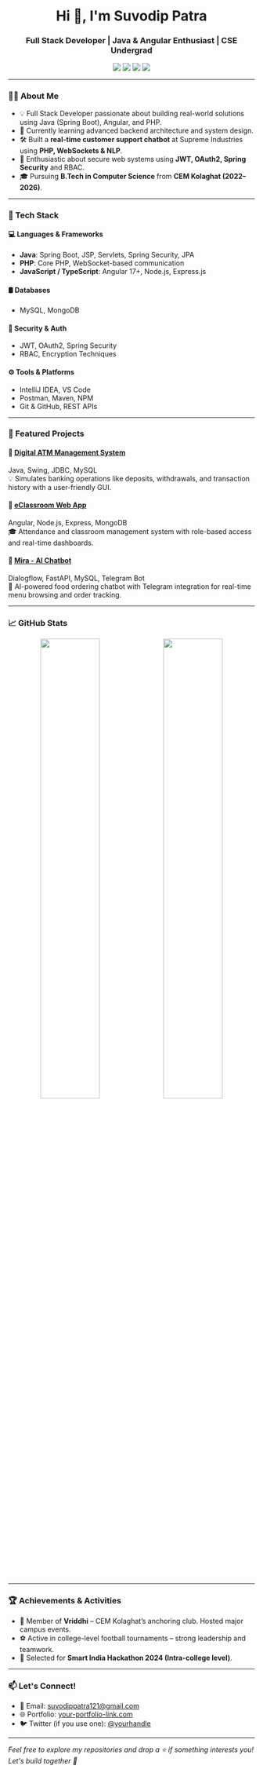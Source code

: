<h1 align="center">Hi 👋, I'm Suvodip Patra</h1>
<h3 align="center">Full Stack Developer | Java & Angular Enthusiast | CSE Undergrad</h3>

<p align="center">
  <a href="mailto:suvodippatra121@gmail.com"><img src="https://img.shields.io/badge/Gmail-D14836?style=for-the-badge&logo=gmail&logoColor=white"/></a>
  <a href="https://www.linkedin.com/in/suvodip-patra03"><img src="https://img.shields.io/badge/LinkedIn-blue?style=for-the-badge&logo=linkedin&logoColor=white"/></a>
  <a href="https://github.com/subha-idk"><img src="https://img.shields.io/github/followers/suvodippatra?style=for-the-badge&logo=github&label=Follow&color=black"/></a>
  <a href="https://suvodipdev.free.nf"><img src="https://img.shields.io/badge/Portfolio-121212?style=for-the-badge&logo=about-dot-me&logoColor=white"/></a>
</p>

---

### 👨‍💻 About Me
- 💡 Full Stack Developer passionate about building real-world solutions using Java (Spring Boot), Angular, and PHP.
- 🧠 Currently learning advanced backend architecture and system design.
- 🛠️ Built a **real-time customer support chatbot** at Supreme Industries using **PHP, WebSockets & NLP**.
- 🔐 Enthusiastic about secure web systems using **JWT, OAuth2, Spring Security** and RBAC.
- 🎓 Pursuing **B.Tech in Computer Science** from **CEM Kolaghat (2022–2026)**.

---

### 🔧 Tech Stack

#### 💻 Languages & Frameworks
- **Java**: Spring Boot, JSP, Servlets, Spring Security, JPA
- **PHP**: Core PHP, WebSocket-based communication
- **JavaScript / TypeScript**: Angular 17+, Node.js, Express.js

#### 🛢️ Databases
- MySQL, MongoDB

#### 🔐 Security & Auth
- JWT, OAuth2, Spring Security
- RBAC, Encryption Techniques

#### ⚙️ Tools & Platforms
- IntelliJ IDEA, VS Code
- Postman, Maven, NPM
- Git & GitHub, REST APIs

---

### 🚀 Featured Projects

#### 🔹 [Digital ATM Management System](https://github.com/your-repo-link)
Java, Swing, JDBC, MySQL  
💡 Simulates banking operations like deposits, withdrawals, and transaction history with a user-friendly GUI.

#### 🔹 [eClassroom Web App](https://github.com/your-repo-link)
Angular, Node.js, Express, MongoDB  
🎓 Attendance and classroom management system with role-based access and real-time dashboards.

#### 🔹 [Mira - AI Chatbot](https://github.com/your-repo-link)
Dialogflow, FastAPI, MySQL, Telegram Bot  
🤖 AI-powered food ordering chatbot with Telegram integration for real-time menu browsing and order tracking.

---

### 📈 GitHub Stats

<p align="center">
  <img src="https://github-readme-stats.vercel.app/api?username=suvodippatra&show_icons=true&theme=github_dark" width="49%"/>
  <img src="https://github-readme-streak-stats.herokuapp.com?user=suvodippatra&theme=dark&date_format=M%20j%5B%2C%20Y%5D" width="49%"/>
</p>

---

### 🏆 Achievements & Activities
- 🎤 Member of **Vriddhi** – CEM Kolaghat’s anchoring club. Hosted major campus events.
- ⚽ Active in college-level football tournaments – strong leadership and teamwork.
- 🧠 Selected for **Smart India Hackathon 2024 (Intra-college level)**.

---

### 📫 Let's Connect!
- 📧 Email: suvodippatra121@gmail.com
- 🌐 Portfolio: [your-portfolio-link.com](https://suvodipdev.free.nf)
- 🐦 Twitter (if you use one): [@yourhandle](https://twitter.com/yourhandle)

---

*Feel free to explore my repositories and drop a ⭐ if something interests you! Let's build together 🚀*
